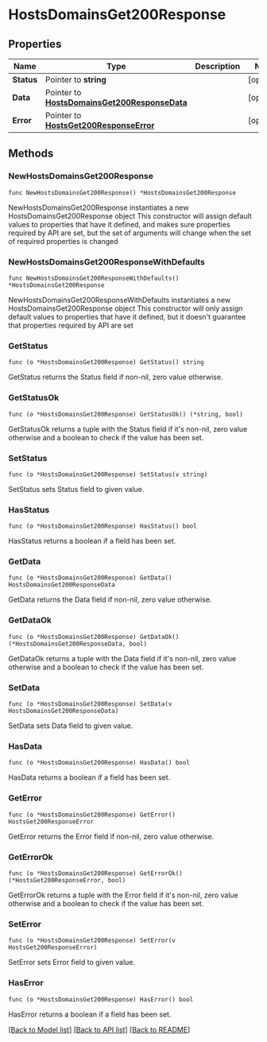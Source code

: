# HostsDomainsGet200Response

## Properties

Name | Type | Description | Notes
------------ | ------------- | ------------- | -------------
**Status** | Pointer to **string** |  | [optional] 
**Data** | Pointer to [**HostsDomainsGet200ResponseData**](HostsDomainsGet200ResponseData.md) |  | [optional] 
**Error** | Pointer to [**HostsGet200ResponseError**](HostsGet200ResponseError.md) |  | [optional] 

## Methods

### NewHostsDomainsGet200Response

`func NewHostsDomainsGet200Response() *HostsDomainsGet200Response`

NewHostsDomainsGet200Response instantiates a new HostsDomainsGet200Response object
This constructor will assign default values to properties that have it defined,
and makes sure properties required by API are set, but the set of arguments
will change when the set of required properties is changed

### NewHostsDomainsGet200ResponseWithDefaults

`func NewHostsDomainsGet200ResponseWithDefaults() *HostsDomainsGet200Response`

NewHostsDomainsGet200ResponseWithDefaults instantiates a new HostsDomainsGet200Response object
This constructor will only assign default values to properties that have it defined,
but it doesn't guarantee that properties required by API are set

### GetStatus

`func (o *HostsDomainsGet200Response) GetStatus() string`

GetStatus returns the Status field if non-nil, zero value otherwise.

### GetStatusOk

`func (o *HostsDomainsGet200Response) GetStatusOk() (*string, bool)`

GetStatusOk returns a tuple with the Status field if it's non-nil, zero value otherwise
and a boolean to check if the value has been set.

### SetStatus

`func (o *HostsDomainsGet200Response) SetStatus(v string)`

SetStatus sets Status field to given value.

### HasStatus

`func (o *HostsDomainsGet200Response) HasStatus() bool`

HasStatus returns a boolean if a field has been set.

### GetData

`func (o *HostsDomainsGet200Response) GetData() HostsDomainsGet200ResponseData`

GetData returns the Data field if non-nil, zero value otherwise.

### GetDataOk

`func (o *HostsDomainsGet200Response) GetDataOk() (*HostsDomainsGet200ResponseData, bool)`

GetDataOk returns a tuple with the Data field if it's non-nil, zero value otherwise
and a boolean to check if the value has been set.

### SetData

`func (o *HostsDomainsGet200Response) SetData(v HostsDomainsGet200ResponseData)`

SetData sets Data field to given value.

### HasData

`func (o *HostsDomainsGet200Response) HasData() bool`

HasData returns a boolean if a field has been set.

### GetError

`func (o *HostsDomainsGet200Response) GetError() HostsGet200ResponseError`

GetError returns the Error field if non-nil, zero value otherwise.

### GetErrorOk

`func (o *HostsDomainsGet200Response) GetErrorOk() (*HostsGet200ResponseError, bool)`

GetErrorOk returns a tuple with the Error field if it's non-nil, zero value otherwise
and a boolean to check if the value has been set.

### SetError

`func (o *HostsDomainsGet200Response) SetError(v HostsGet200ResponseError)`

SetError sets Error field to given value.

### HasError

`func (o *HostsDomainsGet200Response) HasError() bool`

HasError returns a boolean if a field has been set.


[[Back to Model list]](../README.md#documentation-for-models) [[Back to API list]](../README.md#documentation-for-api-endpoints) [[Back to README]](../README.md)



